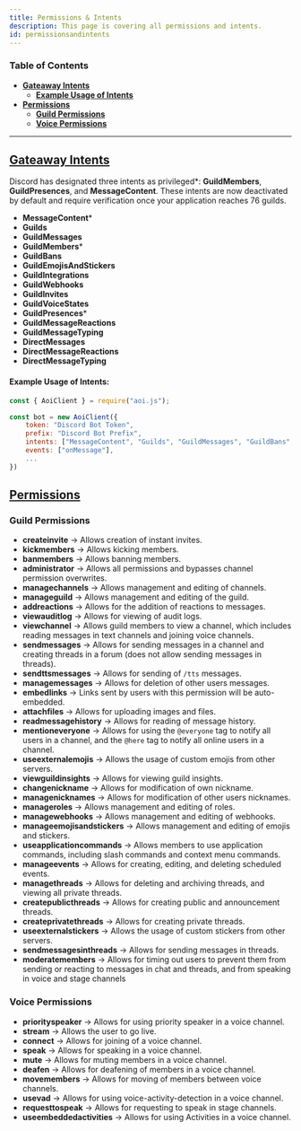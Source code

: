 ```yaml
---
title: Permissions & Intents
description: This page is covering all permissions and intents.
id: permissionsandintents
---
```


### Table of Contents

- **[Gateaway Intents][1]**
  - **[Example Usage of Intents](#example-usage-of-intents)**
- **[Permissions][2]**
  - **[Guild Permissions](#guild-permissions)**
  - **[Voice Permissions](#voice-permissions)**

---

## [Gateaway Intents][3]

Discord has designated three intents as privileged\*: **GuildMembers**, **GuildPresences**, and **MessageContent**. These intents are now deactivated by default and require verification once your application reaches 76 guilds.

* **MessageContent**\*
* **Guilds**
* **GuildMessages**
* **GuildMembers**\*
* **GuildBans**
* **GuildEmojisAndStickers**
* **GuildIntegrations**
* **GuildWebhooks**
* **GuildInvites**
* **GuildVoiceStates**
* **GuildPresences**\*
* **GuildMessageReactions**
* **GuildMessageTyping**
* **DirectMessages**
* **DirectMessageReactions**
* **DirectMessageTyping**

#### Example Usage of Intents:
```js title="index.js"
const { AoiClient } = require("aoi.js");

const bot = new AoiClient({
    token: "Discord Bot Token",
    prefix: "Discord Bot Prefix",
    intents: ["MessageContent", "Guilds", "GuildMessages", "GuildBans", "GuildWebhooks", "GuildPresences"],
    events: ["onMessage"],
    ...
})
```

## [Permissions](https://discord.com/developers/docs/topics/permissions)

### Guild Permissions

* **createinvite** &rarr; Allows creation of instant invites.
* **kickmembers** &rarr; Allows kicking members.
* **banmembers** &rarr; Allows banning members.
* **administrator** &rarr; Allows all permissions and bypasses channel permission overwrites.
* **managechannels** &rarr; Allows management and editing of channels.
* **manageguild** &rarr; Allows management and editing of the guild.
* **addreactions** &rarr; Allows for the addition of reactions to messages.
* **viewauditlog** &rarr; Allows for viewing of audit logs.
* **viewchannel** &rarr; Allows guild members to view a channel, which includes reading messages in text channels and joining voice channels.
* **sendmessages** &rarr; Allows for sending messages in a channel and creating threads in a forum (does not allow sending messages in threads).
* **sendttsmessages** &rarr; Allows for sending of `/tts` messages.
* **managemessages** &rarr; Allows for deletion of other users messages.
* **embedlinks** &rarr; Links sent by users with this permission will be auto-embedded.
* **attachfiles** &rarr; Allows for uploading images and files.
* **readmessagehistory** &rarr; Allows for reading of message history.
* **mentioneveryone** &rarr; Allows for using the `@everyone` tag to notify all users in a channel, and the `@here` tag to notify all online users in a channel.
* **useexternalemojis** &rarr; Allows the usage of custom emojis from other servers.
* **viewguildinsights** &rarr; Allows for viewing guild insights.
* **changenickname** &rarr; Allows for modification of own nickname.
* **managenicknames** &rarr; Allows for modification of other users nicknames.
* **manageroles** &rarr; Allows management and editing of roles.
* **managewebhooks** &rarr; Allows management and editing of webhooks. 
* **manageemojisandstickers** &rarr;  Allows management and editing of emojis and stickers.
* **useapplicationcommands** &rarr; Allows members to use application commands, including slash commands and context menu commands.
* **manageevents** &rarr; Allows for creating, editing, and deleting scheduled events.
* **managethreads** &rarr; Allows for deleting and archiving threads, and viewing all private threads.
* **createpublicthreads** &rarr; Allows for creating public and announcement threads.
* **createprivatethreads** &rarr; Allows for creating private threads. 
* **useexternalstickers** &rarr; Allows the usage of custom stickers from other servers.
* **sendmessagesinthreads** &rarr; Allows for sending messages in threads. 
* **moderatemembers** &rarr; Allows for timing out users to prevent them from sending or reacting to messages in chat and threads, and from speaking in voice and stage channels

### Voice Permissions

* **priorityspeaker** &rarr; Allows for using priority speaker in a voice channel.
* **stream** &rarr; Allows the user to go live.
* **connect** &rarr; Allows for joining of a voice channel.
* **speak** &rarr; Allows for speaking in a voice channel.
* **mute** &rarr; Allows for muting members in a voice channel.
* **deafen** &rarr; Allows for deafening of members in a voice channel.
* **movemembers** &rarr; Allows for moving of members between voice channels.
* **usevad** &rarr; Allows for using voice-activity-detection in a voice channel.
* **requesttospeak** &rarr; Allows for requesting to speak in stage channels.
* **useembeddedactivities** &rarr; Allows for using Activities in a voice channel.

<!--- links -->

[1]: #discord-gateaway-intents
[2]: #discord-api-permissions
[3]: https://discord.com/developers/docs/topics/gateway#list-of-intents